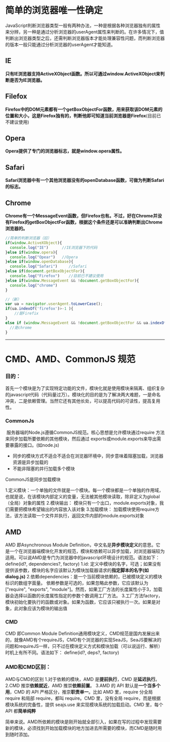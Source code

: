 # 简单的浏览器唯一性确定

JavaScript判断浏览器类型一般有两种办法，一种是根据各种浏览器独有的属性来分辨，另一种是通过分析浏览器的userAgent属性来判断的。在许多情况下，值判断出浏览器类型之后，还需判断浏览器版本才能处理兼容性问题，而判断浏览器的版本一般只能通过分析浏览器的userAgent才能知道。

## IE

**只有IE浏览器支持ActiveXObject函数。所以可通过window.ActiveXObject来判断是否为IE浏览器。**

## Filefox

**Firefox中的DOM元素都有一个getBoxObjectFor函数，用来获取该DOM元素的位置和大小，这是Firefox独有的，判断他即可知道当前浏览器是Firefox**(目前已不建议使用)

## Opera

**Opera提供了专门的浏览器标志，就是window.opera属性。**

## Safari

**Safari浏览器中有一个其他浏览器没有的openDatabase函数，可做为判断Safari的标志。**

## Chrome

**Chrome有一个MessageEvent函数，但Firefox也有。不过，好在Chrome并没有Firefox的getBoxObjectFor函数，根据这个条件还是可以准确判断出Chrome浏览器的。**

~~~javascript
//简单的判断浏览器（旧）
if(window.ActiveXObject){
  console.log("IE")      //IE浏览器下的代码
}else if(window.opera){
  console.log("Opear")   //Opera
}else if(window.openDatabase){
  console.log("Safari")     //Safari
}else if(document.getBoxObjectFor){
  console.log("Firefox")    //目前已不建议使用
}else if(window.MessageEvent && !document.getBoxObjectFor){
  console.log("chrome")
}

//（新）
var ua = navigator.userAgent.toLowerCase();
if(ua.indexOf('firefox')>-1 ){
    //是Firefix
}
else if (window.MessageEvent && !document.getBoxObjectFor && ua.indexOf('chrome') > -1) {
  //是chrome
}
~~~

***

# CMD、AMD、CommonJS 规范

### 目的：

首先一个模块是为了实现特定功能的文件，模块化就是使用模块来隔离、组织复杂的javascript代码（代码量过万）。模块化的目的是为了解决两大难题，一是命名冲突，二是依赖管理。当然它还有其他长处，可以提高代码的可读性，提高复用性。

### CommonJs

 服务器端的Node.js遵循CommonJS规范。核心思想是允许模块通过require 方法来同步加载所要依赖的其他模块，然后通过 exports或module.exports来导出需要暴露的接口。(如node.js)

- 同步的模块方式不适合不适合在浏览器环境中，同步意味着阻塞加载，浏览器资源是异步加载的
- 不能非阻塞的并行加载多个模块

CommonJS是同步加载模块

1.定义模块：一个单独的文件就是一个模块。每一个模块都是一个单独的作用域，也就是说，在该模块内部定义的变量，无法被其他模块读取，除非定义为global（全局）对象的属性
2.模块输出： 模块只有一个出口，module.exports对象，我们需要把模块希望输出的内容放入该对象
3.加载模块： 加载模块使用require方法，该方法读取一个文件并执行，返回文件内部的module.exports对象

## AMD

AMD 即Asynchronous Module Definition，中文名是**异步模块定义**的意思。它是一个在浏览器端模块化开发的规范，模块和依赖可以异步加载，对浏览器端较为适用。可以说AMD是专门为浏览器中的javascript环境设计的规范。语法如下：
define(id?, dependencies?, factory)
1.id: 定义中模块的名字，可选；如果没有提供该参数，模块的名字应该默认为模块加载器请求的**指定脚本的名字(如dialog.js)**
2.依赖dependencies：是一个当前模块依赖的，已被模块定义的模块标识的数组字面量。 依赖参数是可选的，如果忽略此参数，它应该默认为["require", "exports", "module"]。然而，如果工厂方法的长度属性小于3，加载器会选择以函数的长度属性指定的参数个数调用工厂方法。
3.工厂方法factory，模块初始化要执行的函数或对象。如果为函数，它应该只被执行一次。如果是对象，此对象应该为模块的输出值

### CMD

CMD 即Common Module Definition通用模块定义，CMD规范是国内发展出来的，就像AMD有个requireJS，CMD有个浏览器的实现SeaJS，SeaJS要解决的问题和requireJS一样，只不过在模块定义方式和模块加载（可以说运行、解析）时机上有所不同。语法如下：
define(id?, deps?, factory)

### AMD和CMD区别：

AMD与CMD的区别
1.对于依赖的模块，AMD 是**提前执行**，CMD 是**延迟执行**。
2.CMD 推崇**依赖就近**，AMD 推崇**依赖前置**。
3.AMD 的 API 默认是**一个当多个用**，CMD 的 API 严格区分，推崇**职责单一**。比如 AMD 里，require 分全局 require 和局部 require，都叫 require。CMD 里，没有全局 require，而是根据模块系统的完备性，提供 seajs.use 来实现模块系统的加载启动。CMD 里，每个 API 都**简单纯粹**

简单来说。AMD所依赖的模块是刚开始就全部引入，如果在写的过程中发现需要新的模块，必须找到开始加载模块的地方加进去所需要的模块，而CMD是随时用到随时添加。